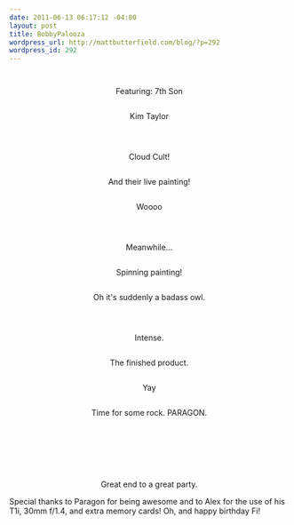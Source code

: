 ```yaml
--- 
date: 2011-06-13 06:17:12 -04:00
layout: post
title: BobbyPalooza
wordpress_url: http://mattbutterfield.com/blog/?p=292
wordpress_id: 292
---
```

<p style="text-align: center;"><img src="http://mattbutterfield.com/bobbypalooza/001.jpg" alt="" /></p>
<p style="text-align: center;"> </p>


<p style="text-align: center;"><img src="http://mattbutterfield.com/bobbypalooza/003.jpg" alt="" /></p>
<p style="text-align: center;">Featuring: 7th Son</p>


<p style="text-align: center;"><img src="http://mattbutterfield.com/bobbypalooza/005.jpg" alt="" /></p>
<p style="text-align: center;">Kim Taylor</p>


<p style="text-align: center;"><img src="http://mattbutterfield.com/bobbypalooza/008.jpg" alt="" /></p>
<p style="text-align: center;"></p>


<p style="text-align: center;"><img src="http://mattbutterfield.com/bobbypalooza/007.jpg" alt="" /></p>
<p style="text-align: center;"></p>


<p style="text-align: center;"><img src="http://mattbutterfield.com/bobbypalooza/010.jpg" alt="" /></p>
<p style="text-align: center;">Cloud Cult!</p>


<p style="text-align: center;"><img src="http://mattbutterfield.com/bobbypalooza/009.jpg" alt="" /></p>
<p style="text-align: center;">And their live painting!</p>


<p style="text-align: center;"><img src="http://mattbutterfield.com/bobbypalooza/013.jpg" alt="" /></p>
<p style="text-align: center;">Woooo</p>


<p style="text-align: center;"><img src="http://mattbutterfield.com/bobbypalooza/014.jpg" alt="" /></p>
<p style="text-align: center;"></p>


<p style="text-align: center;"><img src="http://mattbutterfield.com/bobbypalooza/015.jpg" alt="" /></p>
<p style="text-align: center;"></p>


<p style="text-align: center;"><img src="http://mattbutterfield.com/bobbypalooza/016.jpg" alt="" /></p>
<p style="text-align: center;">Meanwhile...</p>


<p style="text-align: center;"><img src="http://mattbutterfield.com/bobbypalooza/017.jpg" alt="" /></p>
<p style="text-align: center;">Spinning painting!</p>


<p style="text-align: center;"><img src="http://mattbutterfield.com/bobbypalooza/019.jpg" alt="" /></p>
<p style="text-align: center;">Oh it's suddenly a badass owl.</p>


<p style="text-align: center;"><img src="http://mattbutterfield.com/bobbypalooza/020.jpg" alt="" /></p>
<p style="text-align: center;"></p>


<p style="text-align: center;"><img src="http://mattbutterfield.com/bobbypalooza/022.jpg" alt="" /></p>
<p style="text-align: center;"></p>


<p style="text-align: center;"><img src="http://mattbutterfield.com/bobbypalooza/023.jpg" alt="" /></p>
<p style="text-align: center;">Intense.</p>


<p style="text-align: center;"><img src="http://mattbutterfield.com/bobbypalooza/024.jpg" alt="" /></p>
<p style="text-align: center;">The finished product.</p>


<p style="text-align: center;"><img src="http://mattbutterfield.com/bobbypalooza/025.jpg" alt="" /></p>
<p style="text-align: center;">Yay</p>


<p style="text-align: center;"><img src="http://mattbutterfield.com/bobbypalooza/027.jpg" alt="" /></p>
<p style="text-align: center;">Time for some rock.  PARAGON.</p>


<p style="text-align: center;"><img src="http://mattbutterfield.com/bobbypalooza/029.jpg" alt="" /></p>
<p style="text-align: center;"></p>


<p style="text-align: center;"><img src="http://mattbutterfield.com/bobbypalooza/031.jpg" alt="" /></p>
<p style="text-align: center;"></p>


<p style="text-align: center;"><img src="http://mattbutterfield.com/bobbypalooza/035.jpg" alt="" /></p>
<p style="text-align: center;"></p>


<p style="text-align: center;"><img src="http://mattbutterfield.com/bobbypalooza/032.jpg" alt="" /></p>
<p style="text-align: center;"></p>


<p style="text-align: center;"><img src="http://mattbutterfield.com/bobbypalooza/034.jpg" alt="" /></p>
<p style="text-align: center;"></p>


<p style="text-align: center;"><img src="http://mattbutterfield.com/bobbypalooza/036.jpg" alt="" /></p>
<p style="text-align: center;"></p>


<p style="text-align: center;"><img src="http://mattbutterfield.com/bobbypalooza/037.jpg" alt="" /></p>
<p style="text-align: center;">Great end to a great party.</p>


Special thanks to Paragon for being awesome and to Alex for the use of his T1i, 30mm f/1.4, and extra memory cards!  Oh, and happy birthday Fi!
